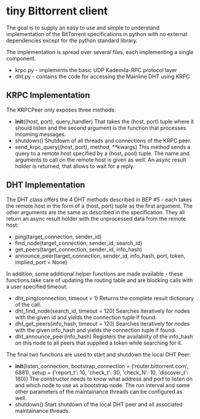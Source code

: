 tiny Bittorrent client
======================

The goal is to supply an easy to use and simple to understand implementation
of the BitTorrent specifications in python with no external dependencies
except for the python standard library.

The implementation is spread over several files, each implementing
a single component.

  - krpc.py    - implements the basic UDP Kademila-RPC protocol layer
  - dht.py     - contains the code for accessing the Mainline DHT using KRPC


KRPC Implementation
-------------------

The KRPCPeer only exposes three methods:
  - __init__((host, port), query_handler)
      That takes the (host, port) tuple where it should listen and the second
      argument is the function that processes incoming messages.
  - shutdown()
      Shutdown of all threads and connections of the KRPC peer.
  - send_krpc_query((host, port), method, **kwargs)
      This method sends a query to a remote host specified by a (host, pool) tuple.
      The name and arguments to call on the remote host is given as well.
      An async result holder is returned, that allows to wait for a reply.

DHT Implementation
------------------

The DHT class offers the 4 DHT methods described in BEP #5 - each takes the
remote host in the form of a (host, port) tuple as the first argument. The
other arguments are the same as described in the specification. They all return
an async result holder with the unprocessed data from the remote host:
  - ping(target_connection, sender_id)
  - find_node(target_connection, sender_id, search_id)
  - get_peers(target_connection, sender_id, info_hash)
  - announce_peer(target_connection, sender_id, info_hash, port, token, implied_port = None)

In addition, some additional helper functions are made available - these
functions take care of updating the routing table and are blocking calls with
a user specified timeout:
  - dht_ping(connection, timeout = 1)
      Returns the complete result dictionary of the call.
  - dht_find_node(search_id, timeout = 120)
      Searches iteratively for nodes with the given id
      and yields the connection tuple if found.
  - dht_get_peers(info_hash, timeout = 120)
      Searches iteratively for nodes with the given info_hash
      and yields the connection tuple if found.
  - dht_announce_peer(info_hash)
      Registers the availabilty of the info_hash on this node
      to all peers that supplied a token while searching for it.

The final two functions are used to start and shutdown the local DHT Peer:
  - __init__(listen_connection, bootstrap_connection = ('router.bittorrent.com', 6881),
             setup = {'report_t': 10, 'check_t': 30, 'check_N': 10, 'discover_t': 180})
      The constructor needs to know what address and port to listen on and which node to use
      as a bootstrap node. The run interval and some other parameters of the maintainance
      threads can be configured as well.
  - shutdown()
      Start shutdown of the local DHT peer and all associated maintainance threads.
